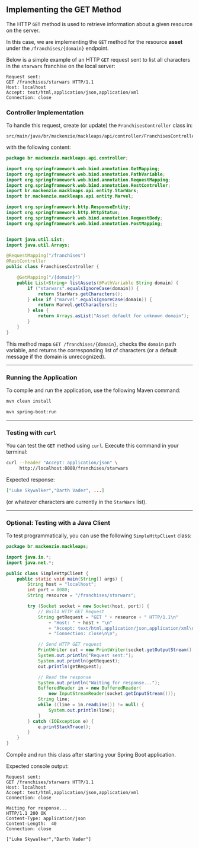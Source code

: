 ## Implementing the GET Method

The HTTP `GET` method is used to retrieve information about a given resource on the server.

In this case, we are implementing the `GET` method for the resource **asset** under the `/franchises/{domain}` endpoint.

Below is a simple example of an HTTP `GET` request sent to list all characters in the `starwars` franchise on the local server:

```http
Request sent:
GET /franchises/starwars HTTP/1.1
Host: localhost
Accept: text/html,application/json,application/xml
Connection: close
```

### Controller Implementation

To handle this request, create (or update) the `FranchisesController` class in:

```
src/main/java/br/mackenzie/mackleaps/api/controller/FranchisesController.java
```

with the following content:

```java
package br.mackenzie.mackleaps.api.controller;

import org.springframework.web.bind.annotation.GetMapping;
import org.springframework.web.bind.annotation.PathVariable;
import org.springframework.web.bind.annotation.RequestMapping;
import org.springframework.web.bind.annotation.RestController;
import br.mackenzie.mackleaps.api.entity.StarWars;
import br.mackenzie.mackleaps.api.entity.Marvel;

import org.springframework.http.ResponseEntity;
import org.springframework.http.HttpStatus;
import org.springframework.web.bind.annotation.RequestBody;
import org.springframework.web.bind.annotation.PostMapping;


import java.util.List;
import java.util.Arrays;

@RequestMapping("/franchises")
@RestController
public class FranchisesController {

    @GetMapping("/{domain}")
    public List<String> listAssets(@PathVariable String domain) {
        if ("starwars".equalsIgnoreCase(domain)) {
            return StarWars.getCharacters();
        } else if ("marvel".equalsIgnoreCase(domain)) {
            return Marvel.getCharacters();
        } else {
            return Arrays.asList("Asset default for unknown domain");
        }
    }
}
```

This method maps `GET /franchises/{domain}`, checks the `domain` path variable, and returns the corresponding list of characters (or a default message if the domain is unrecognized).

---

### Running the Application

To compile and run the application, use the following Maven command:

```bash
mvn clean install
```

```bash
mvn spring-boot:run
```

---

### Testing with `curl`

You can test the `GET` method using `curl`. Execute this command in your terminal:

```bash
curl --header "Accept: application/json" \
     http://localhost:8080/franchises/starwars
```

Expected response:

```json
["Luke Skywalker","Darth Vader", ...]
```

(or whatever characters are currently in the `StarWars` list).

---

### Optional: Testing with a Java Client

To test programmatically, you can use the following `SimpleHttpClient` class:

```java
package br.mackenzie.mackleaps;

import java.io.*;
import java.net.*;

public class SimpleHttpClient {
    public static void main(String[] args) {
        String host = "localhost";
        int port = 8080;
        String resource = "/franchises/starwars";

        try (Socket socket = new Socket(host, port)) {
            // Build HTTP GET Request
            String getRequest = "GET " + resource + " HTTP/1.1\n"
                + "Host: " + host + "\n"
                + "Accept: text/html,application/json,application/xml\n"
                + "Connection: close\n\n";

            // Send HTTP GET request
            PrintWriter out = new PrintWriter(socket.getOutputStream(), true);
            System.out.println("Request sent:");
            System.out.println(getRequest);
            out.println(getRequest);

            // Read the response
            System.out.println("Waiting for response...");
            BufferedReader in = new BufferedReader(
                new InputStreamReader(socket.getInputStream()));
            String line;
            while ((line = in.readLine()) != null) {
                System.out.println(line);
            }
        } catch (IOException e) {
            e.printStackTrace();
        }
    }
}
```

Compile and run this class after starting your Spring Boot application.  

Expected console output:

```
Request sent:
GET /franchises/starwars HTTP/1.1
Host: localhost
Accept: text/html,application/json,application/xml
Connection: close

Waiting for response...
HTTP/1.1 200 OK
Content-Type: application/json
Content-Length:  40
Connection: close

["Luke Skywalker","Darth Vader"]
```